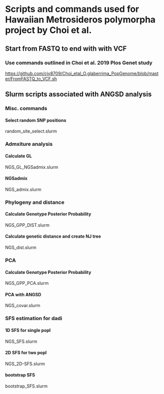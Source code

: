 # Scripts and commands used for Hawaiian Metrosideros polymorpha project by Choi et al.

## Start from FASTQ to end with with VCF
### Use commands outlined in Choi et al. 2019 Plos Genet study
https://github.com/cjy8709/Choi_etal_O.glaberrima_PopGenome/blob/master/FromFASTQ_to_VCF.sh

## Slurm scripts associated with ANGSD analysis
### Misc. commands
#### Select random SNP positions
random_site_select.slurm

### Admxiture analysis
#### Calculate GL
NGS_GL_NGSadmix.slurm

#### NGSadmix
NGS_admix.slurm

### Phylogeny and distance
#### Calculate Genotype Posterior Probability
NGS_GPP_DIST.slurm

#### Calculate genetic distance and create NJ tree
NGS_dist.slurm

### PCA
#### Calculate Genotype Posterior Probability
NGS_GPP_PCA.slurm

#### PCA with ANGSD
NGS_covar.slurm

### SFS estimation for dadi
#### 1D SFS for single popl
NGS_SFS.slurm

#### 2D SFS for two popl
NGS_2D-SFS.slurm

#### bootstrap SFS
bootstrap_SFS.slurm
